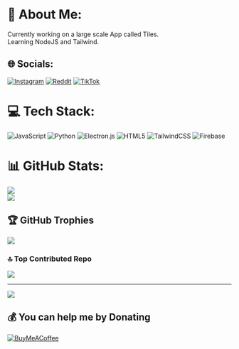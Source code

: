# 💫 About Me:
Currently working on a large scale App called Tiles.<br>Learning NodeJS and Tailwind.


## 🌐 Socials:
[![Instagram](https://img.shields.io/badge/Instagram-%23E4405F.svg?logo=Instagram&logoColor=white)](https://instagram.com/clx.akzy) [![Reddit](https://img.shields.io/badge/Reddit-%23FF4500.svg?logo=Reddit&logoColor=white)](https://reddit.com/user/ekkivox) [![TikTok](https://img.shields.io/badge/TikTok-%23000000.svg?logo=TikTok&logoColor=white)](https://tiktok.com/@clx.akz) 

# 💻 Tech Stack:
![JavaScript](https://img.shields.io/badge/javascript-%23323330.svg?style=for-the-badge&logo=javascript&logoColor=%23F7DF1E) ![Python](https://img.shields.io/badge/python-3670A0?style=for-the-badge&logo=python&logoColor=ffdd54) ![Electron.js](https://img.shields.io/badge/Electron-191970?style=for-the-badge&logo=Electron&logoColor=white) ![HTML5](https://img.shields.io/badge/html5-%23E34F26.svg?style=for-the-badge&logo=html5&logoColor=white) ![TailwindCSS](https://img.shields.io/badge/tailwindcss-%2338B2AC.svg?style=for-the-badge&logo=tailwind-css&logoColor=white) ![Firebase](https://img.shields.io/badge/firebase-%23039BE5.svg?style=for-the-badge&logo=firebase)
# 📊 GitHub Stats:
![](https://github-readme-stats.vercel.app/api?username=clxakz&theme=tokyonight&hide_border=false&include_all_commits=false&count_private=false)<br/>
![](https://github-readme-stats.vercel.app/api/top-langs/?username=clxakz&theme=tokyonight&hide_border=false&include_all_commits=false&count_private=false&layout=compact)

## 🏆 GitHub Trophies
![](https://github-profile-trophy.vercel.app/?username=clxakz&theme=radical&no-frame=false&no-bg=true&margin-w=4)

### 🔝 Top Contributed Repo
![](https://github-contributor-stats.vercel.app/api?username=clxakz&limit=5&theme=tokyonight&combine_all_yearly_contributions=true)

---
[![](https://visitcount.itsvg.in/api?id=clxakz&icon=3&color=9)](https://visitcount.itsvg.in)

  ## 💰 You can help me by Donating
  [![BuyMeACoffee](https://img.shields.io/badge/Buy%20Me%20a%20Coffee-ffdd00?style=for-the-badge&logo=buy-me-a-coffee&logoColor=black)](https://buymeacoffee.com/buymeacoffee.com/zolotarjovo) 

  
<!-- Proudly created with GPRM ( https://gprm.itsvg.in ) -->
